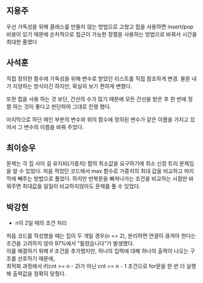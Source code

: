 ## 지용주
우선 가독성을 위해 클래스를 만들지 않는 방법으로 고쳤고 힙을 사용하면 insert/pop 비용이 있기 때문에 순차적으로 접근이 가능한 정렬을 사용하는 방법으로 바꿔서 시간을 최대한 줄였다

## 사석훈
직접 정의한 함수에 가독성을 위해 변수로 받았던 리스트를 직접 참조하게 변경.
물론 내가 지양하는 방식이긴 하지만, 확실히 보기 편하게 변했다.

또한 힙을 사용 하는 것 보단, 간선의 수가 많기 때문에 모든 간선을 받은 후 한 번에 정렬 하는 것이 좋다고 판단하여 그대로 진행 했다.

마지막으로 하단 메인 부분의 변수와 위의 함수에 정의된 변수가 같은 이름을 가지고 있어서 그 변수의 이름을 바꿔 주었다.

## 최이승우
문제는 각 집 사이 길 유지비(가중치) 합의 최소값을 요구하기에 최소 신장 트리 문제임을 알 수 있었다. 처음 적었던 코드에서 max 함수로 가중치의 최대 값을 비교하고 마지막에 빼주는 방법으로 풀었다. 하지만 반복문을 빠져나가는 조건을 비교하는 시점만 바꿔주면 최대값을 일일이 비교하지않아도 문제를 풀 수 있었다.

## 박강현
- n이 2일 때의 조건 처리
  
처음 코드를 작성했을 때는 집이 두 개일 경우(n == 2), 분리하면 연결이 끊겨야 한다는 조건을 고려하지 않아 97%에서 "틀렸습니다"가 발생했다.<br>
이를 해결하기 위해 if 조건을 추가했지만, 하나의 입력에 대해 하나의 출력이 나오는 구조를 선호하기 때문에, <br>
최적화 과정에서 if(cnt >= n - 2)가 아닌 cnt == n - 1 조건으로 for문을 한 번 더 실행해 출력값을 정확히 맞췄다.
